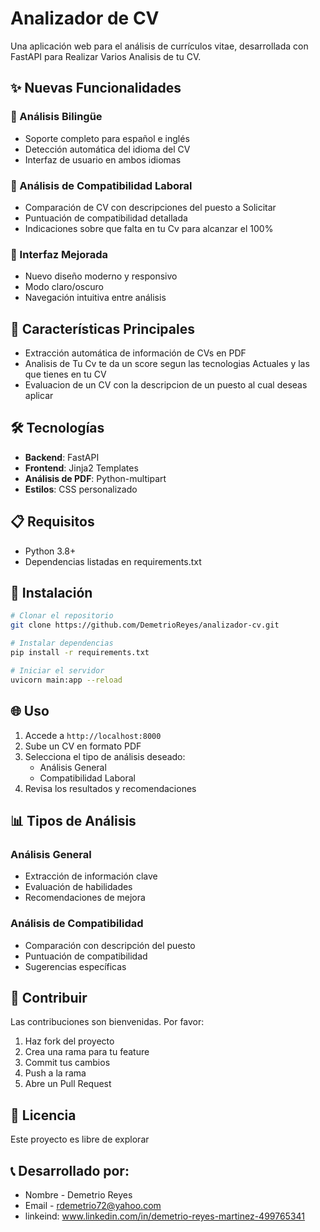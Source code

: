 # Analizador de CV

Una aplicación web para el análisis de currículos vitae, desarrollada con FastAPI para Realizar Varios Analisis de tu CV.

## ✨ Nuevas Funcionalidades

### 🔄 Análisis Bilingüe
- Soporte completo para español e inglés
- Detección automática del idioma del CV
- Interfaz de usuario en ambos idiomas

### 💼 Análisis de Compatibilidad Laboral
- Comparación de CV con descripciones del puesto a Solicitar
- Puntuación de compatibilidad detallada
- Indicaciones sobre que falta en tu Cv para alcanzar el 100%

### 🎨 Interfaz Mejorada
- Nuevo diseño moderno y responsivo
- Modo claro/oscuro
- Navegación intuitiva entre análisis

## 🚀 Características Principales

- Extracción automática de información de CVs en PDF
- Analisis de Tu Cv te da un score segun las tecnologias Actuales y las que tienes en tu CV
- Evaluacion de un CV con la descripcion de un puesto al cual deseas aplicar

## 🛠️ Tecnologías
- **Backend**: FastAPI
- **Frontend**: Jinja2 Templates
- **Análisis de PDF**: Python-multipart
- **Estilos**: CSS personalizado

## 📋 Requisitos

- Python 3.8+
- Dependencias listadas en requirements.txt

## 🔧 Instalación

```bash
# Clonar el repositorio
git clone https://github.com/DemetrioReyes/analizador-cv.git

# Instalar dependencias
pip install -r requirements.txt

# Iniciar el servidor
uvicorn main:app --reload
```

## 🌐 Uso

1. Accede a `http://localhost:8000`
2. Sube un CV en formato PDF
3. Selecciona el tipo de análisis deseado:
   - Análisis General
   - Compatibilidad Laboral
4. Revisa los resultados y recomendaciones

## 📊 Tipos de Análisis

### Análisis General
- Extracción de información clave
- Evaluación de habilidades
- Recomendaciones de mejora

### Análisis de Compatibilidad
- Comparación con descripción del puesto
- Puntuación de compatibilidad
- Sugerencias específicas

## 🤝 Contribuir

Las contribuciones son bienvenidas. Por favor:

1. Haz fork del proyecto
2. Crea una rama para tu feature
3. Commit tus cambios
4. Push a la rama
5. Abre un Pull Request

## 📝 Licencia

Este proyecto es libre de explorar

## 📞 Desarrollado por:

- Nombre - Demetrio Reyes
- Email - rdemetrio72@yahoo.com
- linkeind: www.linkedin.com/in/demetrio-reyes-martinez-499765341
